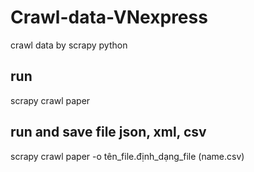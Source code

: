 # Crawl-data-VNexpress
crawl data by scrapy python 
## run
scrapy crawl paper 
## run and save file json, xml, csv
scrapy crawl paper -o tên_file.định_dạng_file (name.csv)
